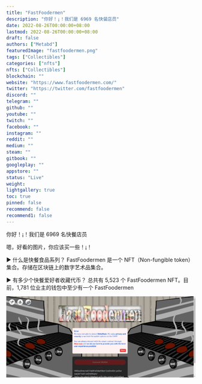 ```yaml
---
title: "FastFoodermen"
description: "你好！¡！我们是 6969 名快餐店员"
date: 2022-08-26T00:00:00+08:00
lastmod: 2022-08-26T00:00:00+08:00
draft: false
authors: ["Metabd"]
featuredImage: "fastfoodermen.png"
tags: ["Collectibles"]
categories: ["nfts"]
nfts: ["Collectibles"]
blockchain: ""
website: "https://www.fastfoodermen.com/"
twitter: "https://twitter.com/fastfoodermen"
discord: ""
telegram: ""
github: ""
youtube: ""
twitch: ""
facebook: ""
instagram: ""
reddit: ""
medium: ""
steam: ""
gitbook: ""
googleplay: ""
appstore: ""
status: "Live"
weight: 
lightgallery: true
toc: true
pinned: false
recommend: false
recommend1: false
---
```

你好！¡！我们是 6969 名快餐店员

嗯，好看的图片，你应该买一些！¡！

▶ 什么是快餐食品系列？
FastFoodermen 是一个 NFT（Non-fungible token）集合。存储在区块链上的数字艺术品集合。

▶ 有多少个快餐爱好者收藏代币？
总共有 5,523 个 FastFoodermen NFT。目前，1,781 位业主的钱包中至少有一个 FastFoodermen

![nft](3421343223.png)